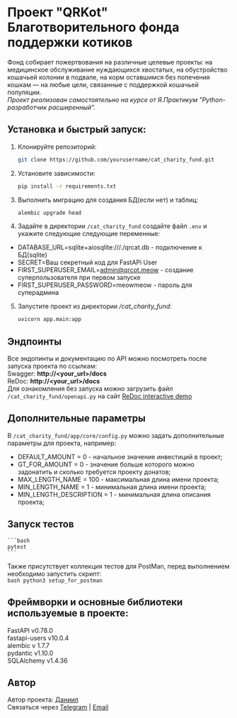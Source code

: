 # Проект "QRKot" Благотворительного фонда поддержки котиков

Фонд собирает пожертвования на различные целевые проекты: на медицинское обслуживание нуждающихся хвостатых, на обустройство кошачьей колонии в подвале, на корм оставшимся без попечения кошкам — на любые цели, связанные с поддержкой кошачьей популяции.  
*Проект реализован самостоятельно на курсе от Я.Практикум "Python-разработчик расширенный".*


## Установка и быстрый запуск:  

1. Клонируйте репозиторий:  

    ```bash
    git clone https://github.com/yourusername/cat_charity_fund.git
    ```  

2. Установите зависимости:  

    ```bash
    pip install -r requirements.txt
    ```  

3. Выполнить миграцию для создания БД(если нет) и таблиц:  

    ```bash
    alembic upgrade head
    ```  

4. Задайте в директории `/cat_charity_fund` создайте файл `.env` и укажите следующие следующие переменные:  

- DATABASE_URL=sqlite+aiosqlite:///./qrcat.db - подключение к БД(sqlite)  
- SECRET=Ваш секретный код для FastAPi User  
- FIRST_SUPERUSER_EMAIL=admin@qrcot.meow - создание суперпользователя при первом запуске  
- FIRST_SUPERUSER_PASSWORD=meowmeow - пароль для суперадмина  

5. Запустите проект из директории */cat_charity_fund*:  

    ```bash
    uvicorn app.main:app
    ```  

## Эндпоинты  

Все эндопинты и документацию по API можно посмотреть после запуска проекта по ссылкам:  
Swagger: **http://<your_url>/docs**  
ReDoc: **http://<your_url>/docs**  
Для ознакомления без запуска можно загрузить файл `/cat_charity_fund/openapi.py` на сайт [ReDoc interactive demo](https://redocly.github.io/redoc/)


## Дополнительные параметры  

В `/cat_charity_fund/app/core/config.py` можно задать дополнительные параметры для проекта, например:  
- DEFAULT_AMOUNT = 0 - начальное значение инвестиций в проект;  
- GT_FOR_AMOUNT = 0 - значение больше которого можно задонатить и сколько требуется проекту донатов;  
- MAX_LENGTH_NAME = 100 - максимальная длина имени проекта;  
- MIN_LENGTH_NAME = 1 - минимальная длина имени проекта;  
- MIN_LENGTH_DESCRIPTION = 1 - минимальная длина описания проекта;  


## Запуск тестов  

    ```bash
    pytest
    ```  
Также присутствует коллекция тестов для PostMan, перед выполнением необходимо запустить скрипт:  
    ```bash
    python3 setup_for_postman
    ```  

## Фреймворки и основные библиотеки используемые в проекте:  

FastAPI v0.78.0  
fastapi-users v10.0.4  
alembic v 1.7.7  
pydantic v1.10.0  
SQLAlchemy v1.4.36  


## Автор  

Автор проекта: [Даниил](https://github.com/Danuuuq)  
Связаться через [Telegram](https://t.me/saint_danik)  | [Email](mailto:daniil@tyunkov.ru)
